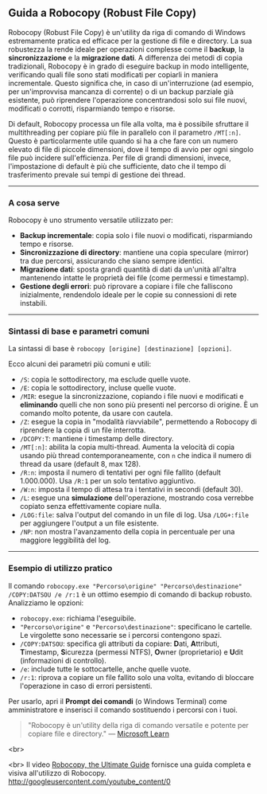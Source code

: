 ## **Guida a Robocopy (Robust File Copy)**

Robocopy (Robust File Copy) è un'utility da riga di comando di Windows estremamente pratica ed efficace per la gestione di file e directory. La sua robustezza la rende ideale per operazioni complesse come il **backup**, la **sincronizzazione** e la **migrazione dati**. A differenza dei metodi di copia tradizionali, Robocopy è in grado di eseguire backup in modo intelligente, verificando quali file sono stati modificati per copiarli in maniera incrementale. Questo significa che, in caso di un'interruzione (ad esempio, per un'improvvisa mancanza di corrente) o di un backup parziale già esistente, può riprendere l'operazione concentrandosi solo sui file nuovi, modificati o corrotti, risparmiando tempo e risorse.

Di default, Robocopy processa un file alla volta, ma è possibile sfruttare il multithreading per copiare più file in parallelo con il parametro `/MT[:n]`. Questo è particolarmente utile quando si ha a che fare con un numero elevato di file di piccole dimensioni, dove il tempo di avvio per ogni singolo file può incidere sull'efficienza. Per file di grandi dimensioni, invece, l'impostazione di default è più che sufficiente, dato che il tempo di trasferimento prevale sui tempi di gestione dei thread.

-----

### **A cosa serve**

Robocopy è uno strumento versatile utilizzato per:

  * **Backup incrementale**: copia solo i file nuovi o modificati, risparmiando tempo e risorse.
  * **Sincronizzazione di directory**: mantiene una copia speculare (mirror) tra due percorsi, assicurando che siano sempre identici.
  * **Migrazione dati**: sposta grandi quantità di dati da un'unità all'altra mantenendo intatte le proprietà dei file (come permessi e timestamp).
  * **Gestione degli errori**: può riprovare a copiare i file che falliscono inizialmente, rendendolo ideale per le copie su connessioni di rete instabili.

-----

### **Sintassi di base e parametri comuni**

La sintassi di base è `robocopy [origine] [destinazione] [opzioni]`.

Ecco alcuni dei parametri più comuni e utili:

  * `/S`: copia le sottodirectory, ma esclude quelle vuote.
  * `/E`: copia le sottodirectory, incluse quelle vuote.
  * `/MIR`: esegue la sincronizzazione, copiando i file nuovi e modificati e **eliminando** quelli che non sono più presenti nel percorso di origine. È un comando molto potente, da usare con cautela.
  * `/Z`: esegue la copia in "modalità riavviabile", permettendo a Robocopy di riprendere la copia di un file interrotta.
  * `/DCOPY:T`: mantiene i timestamp delle directory.
  * `/MT[:n]`: abilita la copia multi-thread. Aumenta la velocità di copia usando più thread contemporaneamente, con `n` che indica il numero di thread da usare (default 8, max 128).
  * `/R:n`: imposta il numero di tentativi per ogni file fallito (default 1.000.000). Usa `/R:1` per un solo tentativo aggiuntivo.
  * `/W:n`: imposta il tempo di attesa tra i tentativi in secondi (default 30).
  * `/L`: esegue una **simulazione** dell'operazione, mostrando cosa verrebbe copiato senza effettivamente copiare nulla.
  * `/LOG:file`: salva l'output del comando in un file di log. Usa `/LOG+:file` per aggiungere l'output a un file esistente.
  * `/NP`: non mostra l'avanzamento della copia in percentuale per una maggiore leggibilità del log.

-----

### **Esempio di utilizzo pratico**

Il comando `robocopy.exe "Percorso\origine" "Percorso\destinazione" /COPY:DATSOU /e /r:1` è un ottimo esempio di comando di backup robusto. Analizziamo le opzioni:

  * `robocopy.exe`: richiama l'eseguibile.
  * `"Percorso\origine"` e `"Percorso\destinazione"`: specificano le cartelle. Le virgolette sono necessarie se i percorsi contengono spazi.
  * `/COPY:DATSOU`: specifica gli attributi da copiare: **D**ati, **A**ttributi, **T**imestamp, **S**icurezza (permessi NTFS), **O**wner (proprietario) e **U**dit (informazioni di controllo).
  * `/e`: include tutte le sottocartelle, anche quelle vuote.
  * `/r:1`: riprova a copiare un file fallito solo una volta, evitando di bloccare l'operazione in caso di errori persistenti.

Per usarlo, apri il **Prompt dei comandi** (o Windows Terminal) come amministratore e inserisci il comando sostituendo i percorsi con i tuoi.

> "Robocopy è un'utility della riga di comando versatile e potente per copiare file e directory." — [Microsoft Learn](https://learn.microsoft.com/it-it/windows-server/administration/windows-commands/robocopy)

\<br\>

\<br\>
Il video [Robocopy, the Ultimate Guide](https://www.youtube.com/watch?v=_jco9nMMPr8) fornisce una guida completa e visiva all'utilizzo di Robocopy.
http://googleusercontent.com/youtube_content/0
